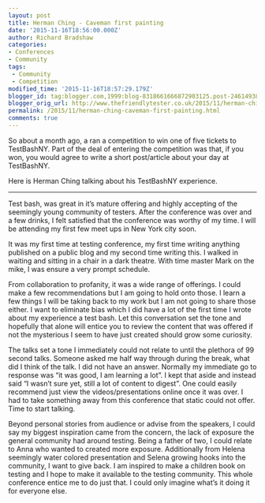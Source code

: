 ```yaml
---
layout: post
title: Herman Ching - Caveman first painting
date: '2015-11-16T18:56:00.000Z'
author: Richard Bradshaw
categories:
- Conferences
- Community
tags: 
 - Community
 - Competition
modified_time: '2015-11-16T18:57:29.179Z'
blogger_id: tag:blogger.com,1999:blog-8318661666872903125.post-2461493821554845868
blogger_orig_url: http://www.thefriendlytester.co.uk/2015/11/herman-ching-caveman-first-painting.html
permalink: /2015/11/herman-ching-caveman-first-painting.html
comments: true
---
```


So about a month ago, a ran a competition to win one of five tickets to TestBashNY. Part of the deal of entering the competition was that, if you won, you would agree to write a short post/article about your day at TestBashNY.  

Here is Herman Ching talking about his TestBashNY experience.  

---

Test bash, was great in it’s mature offering and highly accepting of the seemingly young community of testers. After the conference was over and a few drinks, I felt satisfied that the conference was worthy of my time. I will be attending my first few meet ups in New York city soon.  

It was my first time at testing conference, my first time writing anything published on a public blog and my second time writing this. I walked in waiting and sitting in a chair in a dark theatre. With time master Mark on the mike, I was ensure a very prompt schedule.  

From collaboration to profanity, it was a wide range of offerings. I could make a few recommendations but I am going to hold onto those. I learn a few things I will be taking back to my work but I am not going to share those either. I want to eliminate bias which I did have a lot of the first time I wrote about my experience a test bash. Let this conversation set the tone and hopefully that alone will entice you to review the content that was offered if not the mysterious I seem to have just created should grow some curiosity.  

The talks set a tone I immediately could not relate to until the plethora of 99 second talks. Someone asked me half way through during the break, what did I think of the talk. I did not have an answer. Normally my immediate go to response was “it was good, I am learning a lot”. I kept that aside and instead said “I wasn’t sure yet, still a lot of content to digest”. One could easily recommend just view the videos/presentations online once it was over. I had to take something away from this conference that static could not offer. Time to start talking.  

Beyond personal stories from audience or advise from the speakers, I could say my biggest inspiration came from the concern, the lack of exposure the general community had around testing. Being a father of two, I could relate to Anna who wanted to created more exposure. Additionally from Helena seemingly water colored presentation and Selena growing hooks into the community, I want to give back. I am inspired to make a children book on testing and I hope to make it available to the testing community. This whole conference entice me to do just that. I could only imagine what’s it doing it for everyone else.